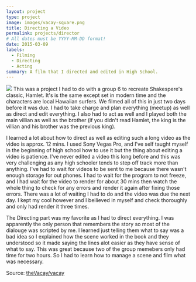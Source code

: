 ```yaml
---
layout: project
type: project
image: images/vacay-square.png
title: Directing a Video
permalink: projects/director
# All dates must be YYYY-MM-DD format!
date: 2015-03-09
labels:
  - Filming
  - Directing
  - Acting
summary: A film that I directed and edited in High School.
---
```


<img class="ui medium right floated rounded image" src="../images/vacay-home-page.png">
  This was a project I had to do with a group 6 to recreate Shakespere's classic, Hamlet. It's is the same except set in modern time and the characters are local Hawaiian surfers. We filmed all of this in just two days before it was due. I had to take charge and plan everything (meetup) as well as direct and edit everything. I also had to act as well and I played both the main villian as well as the brother (if you didn't read Hamlet, the king is the villian and his brother was the previous king). 
  
  
  I learned a lot about how to direct as well as editing such a long video as the video is approx. 12 mins. I used Sony Vegas Pro, and I've self taught myself in the beginning of high school how to use it but the thing about editing a video is patience. I've never edited a video this long before and this was very challenging as any high schooler tends to step off track more than anything. I've had to wait for videos to be sent to me because there wasn't enough storage for out phones. I had to wait for the program to not freeze, and I had wait for the video to render for about 30 mins then watch the whole thing to check for any errors and render it again after fixing those errors. There was a lot of waiting I had to do and the video was due the next day. I kept my cool however and I beilieved in myself and check thoroughly and only had render it three times.
  
  The Directing part was my favorite as I had to direct everything. I was apparently the only person that remembers the story so most of the dialouge was scripted by me. I learned just telling them what to say was a bad idea so I explained how the scene worked in the book and they understood so it made saying the lines alot easier as they have sense of what to say. This was great because two of the group memebers only had time for two hours. So I had to learn how to manage a scene and film what was necessary. 
 
Source: <a href="https://github.com/theVacay/vacay"><i class="large github icon"></i>theVacay/vacay</a>
